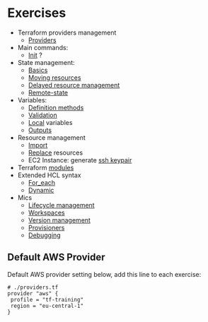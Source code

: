 # Exercises

- Terraform providers management
  + [Providers](./providers1/) 
- Main commands:
  + [Init](./init1) ?
- State management:
  + [Basics](./state1)
  - [Moving resources](./state_mv1) 
  - [Delayed resource management](./state2)
  - [Remote-state](./remote-state1)
- Variables:
  - [Definition methods](./vars1)
  - [Validation](./var-def1)
  - [Local](./locals1) variables
  - [Outputs](./output1)
- Resource management
  - [Import](./import1)
  - [Replace](./replace1) resources
  - EC2 Instance: generate [ssh keypair](./ec2-ssh)
- Terraform [modules](./m1)
- Extended HCL syntax
  - [For_each](./for1)
  - [Dynamic](./dyn1)
- Mics
  - [Lifecycle management](./lifecycle1)
  - [Workspaces](./wspace1)
  + [Version management](./ver1)
  - [Provisioners](./prov1)
  + [Debugging](./debug1)    
  


## Default AWS Provider

Default AWS provider setting below, add this line to each exercise:

````
# ./providers.tf
provider "aws" {
 profile = "tf-training"
 region = "eu-central-1"
}
````